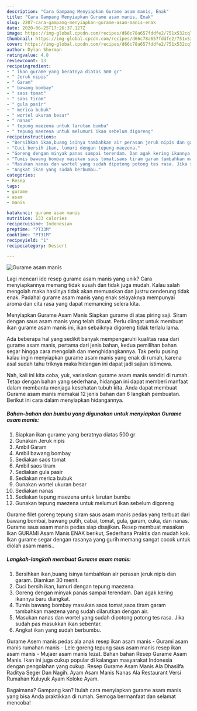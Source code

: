 ```yaml
---
description: "Cara Gampang Menyiapkan Gurame asam manis, Enak"
title: "Cara Gampang Menyiapkan Gurame asam manis, Enak"
slug: 2207-cara-gampang-menyiapkan-gurame-asam-manis-enak
date: 2020-06-25T17:26:37.127Z
image: https://img-global.cpcdn.com/recipes/d66c78a657fddfe2/751x532cq70/gurame-asam-manis-foto-resep-utama.jpg
thumbnail: https://img-global.cpcdn.com/recipes/d66c78a657fddfe2/751x532cq70/gurame-asam-manis-foto-resep-utama.jpg
cover: https://img-global.cpcdn.com/recipes/d66c78a657fddfe2/751x532cq70/gurame-asam-manis-foto-resep-utama.jpg
author: Dylan Sherman
ratingvalue: 4.8
reviewcount: 13
recipeingredient:
- " ikan gurame yang beratnya diatas 500 gr"
- " Jeruk nipis"
- " Garam"
- " bawang bombay"
- " saos tomat"
- " saos tiram"
- " gula pasir"
- " merica bubuk"
- " wortel ukuran besar"
- " nanas"
- " tepung maezena untuk larutan bumbu"
- " tepung maezena untuk melumuri ikan sebelum digoreng"
recipeinstructions:
- "Bersihkan ikan,buang isinya tambahkan air perasan jeruk nipis dan garam. Diamkan 30 menit."
- "Cuci bersih ikan, lumuri dengan tepung maezena."
- "Goreng dengan minyak panas sampai terendam. Dan agak kering ikannya baru diangkat."
- "Tumis bawang bombay masukan saos tomat,saos tiram garam tambahkan maezena yang sudah dilarutkan dengan air."
- "Masukan nanas dan wortel yang sudah dipotong potong tes rasa. Jika sudah pas masukkan ikan sebentar."
- "Angkat ikan yang sudah berbumbu."
categories:
- Resep
tags:
- gurame
- asam
- manis

katakunci: gurame asam manis 
nutrition: 133 calories
recipecuisine: Indonesian
preptime: "PT33M"
cooktime: "PT31M"
recipeyield: "1"
recipecategory: Dessert

---
```



![Gurame asam manis](https://img-global.cpcdn.com/recipes/d66c78a657fddfe2/751x532cq70/gurame-asam-manis-foto-resep-utama.jpg)

Lagi mencari ide resep gurame asam manis yang unik? Cara menyiapkannya memang tidak susah dan tidak juga mudah. Kalau salah mengolah maka hasilnya tidak akan memuaskan dan justru cenderung tidak enak. Padahal gurame asam manis yang enak selayaknya mempunyai aroma dan cita rasa yang dapat memancing selera kita.

Menyiapkan Gurame Asam Manis Siapkan gurame di atas piring saji. Siram dengan saus asam manis yang telah dibuat. Perlu diingat untuk membuat ikan gurame asam manis ini, ikan sebaiknya digoreng tidak terlalu lama.

Ada beberapa hal yang sedikit banyak mempengaruhi kualitas rasa dari gurame asam manis, pertama dari jenis bahan, kedua pemilihan bahan segar hingga cara mengolah dan menghidangkannya. Tak perlu pusing kalau ingin menyiapkan gurame asam manis yang enak di rumah, karena asal sudah tahu triknya maka hidangan ini dapat jadi sajian istimewa.


Nah, kali ini kita coba, yuk, variasikan gurame asam manis sendiri di rumah. Tetap dengan bahan yang sederhana, hidangan ini dapat memberi manfaat dalam membantu menjaga kesehatan tubuh kita. Anda dapat membuat Gurame asam manis memakai 12 jenis bahan dan 6 langkah pembuatan. Berikut ini cara dalam menyiapkan hidangannya.

<!--inarticleads1-->

##### Bahan-bahan dan bumbu yang digunakan untuk menyiapkan Gurame asam manis:

1. Siapkan  ikan gurame yang beratnya diatas 500 gr
1. Gunakan  Jeruk nipis
1. Ambil  Garam
1. Ambil  bawang bombay
1. Sediakan  saos tomat
1. Ambil  saos tiram
1. Sediakan  gula pasir
1. Sediakan  merica bubuk
1. Gunakan  wortel ukuran besar
1. Sediakan  nanas
1. Sediakan  tepung maezena untuk larutan bumbu
1. Gunakan  tepung maezena untuk melumuri ikan sebelum digoreng


Gurame filet goreng tepung siram saus asam manis pedas yang terbuat dari bawang bombai, bawang putih, cabai, tomat, gula, garam, cuka, dan nanas. Gurame saus asam manis pedas siap disajikan. Resep membuat masakan Ikan GURAMI Asam Manis ENAK berikut, Sederhana Praktis dan mudah kok. Ikan gurame segar dengan rasanya yang gurih memang sangat cocok untuk diolah asam manis.. 

<!--inarticleads2-->

##### Langkah-langkah membuat Gurame asam manis:

1. Bersihkan ikan,buang isinya tambahkan air perasan jeruk nipis dan garam. Diamkan 30 menit.
1. Cuci bersih ikan, lumuri dengan tepung maezena.
1. Goreng dengan minyak panas sampai terendam. Dan agak kering ikannya baru diangkat.
1. Tumis bawang bombay masukan saos tomat,saos tiram garam tambahkan maezena yang sudah dilarutkan dengan air.
1. Masukan nanas dan wortel yang sudah dipotong potong tes rasa. Jika sudah pas masukkan ikan sebentar.
1. Angkat ikan yang sudah berbumbu.


Gurame Asem manis pedas ala anak resep ikan asam manis - Gurami asam manis rumahan manis - Lele goreng tepung saus asam manis resep ikan asam manis - Mujaer asam manis lezat. Bahan bahan Resep Gurame Asam Manis. Ikan ini juga cukup popular di kalangan masyarakat Indonesia dengan pengolahan yang cukup. Resep Gurame Asam Manis Ala Dhasilfa Raditya Seger Dan Nagih. Ayam Asam Manis Nanas Ala Restaurant Versi Rumahan Kuluyuk Ayam Koloke Ayam. 

Bagaimana? Gampang kan? Itulah cara menyiapkan gurame asam manis yang bisa Anda praktikkan di rumah. Semoga bermanfaat dan selamat mencoba!

